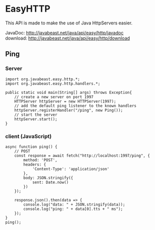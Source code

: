 # EasyHTTP
This API is made to make the use of Java HttpServers easier.

JavaDoc: http://javabeast.net/java/api/easy/http/javadoc \
download: http://javabeast.net/java/api/easy/http/download

## Ping
### Server
```
import org.javabeast.easy.http.*;
import org.javabeast.easy.http.handlers.*;

public static void main(String[] args) throws Exception{
    // create a new server on port 1997
    HTTPServer httpServer = new HTTPServer(1997);
    // add the default ping listener to the known handlers
    httpServer.registerHandler("/ping", new Ping());
    // start the server
    httpServer.start();
}
```

### client (JavaScript)
```
async function ping() {
    // POST
    const response = await fetch("http://localhost:1997/ping", {
        method: 'POST',
        headers: {
            'Content-Type': 'application/json'
        },
        body: JSON.stringify({
            sent: Date.now()
        })
    });

    response.json().then(data => {
        console.log("data: " + JSON.stringify(data));
        console.log("ping: " + data[0].tts + " ms");
    });
}   
ping();
```
